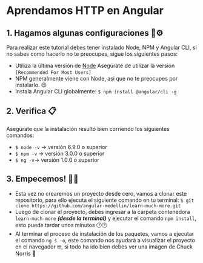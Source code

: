 # Aprendamos HTTP en Angular

## 1. Hagamos algunas configuraciones 🔧⚙

Para realizar este tutorial debes tener instalado Node, NPM y Angular CLI, si no sabes como hacerlo no te preocupes, sigue los siguientes pasos:

- Utiliza la última versión de [Node](https://nodejs.org/en/) Asegúrate de utilizar la versión `[Recommended For Most Users]` 
- NPM generalmente viene con Node, asi que no te preocupes por instalarlo. 😉
- Instala Angular CLI globalmente: `$ npm install @angular/cli -g`

## 2. Verifica 📋

Asegúrate que la instalación resultó bien corriendo los siguientes comandos:

- `$ node -v` -> versión 6.9.0 o superior
- `$ npm -v` -> versión 3.0.0 o superior
- `$ ng -v`-> versión 1.0.0 o superior

## 3. Empecemos! 🎉🎉

- Esta vez no crearemos un proyecto desde cero, vamos a clonar este repositorio, para ello ejecuta el siguiente comando en tu terminal:
`$ git clone https://github.com/angular-medellin/learn-much-more.git`
- Luego de clonar el proyecto, debes ingresar a la carpeta contenedora `learn-much-more` ***(desde la terminal)*** y ejecutar el comando `npm install`, esto puede tardar unos minutos 🕑🕑
- Al terminar el proceso de instalación de los paquetes, vamos a ejecutar el comando `ng s -o`, este comando nos ayudará a visualizar el proyecto en el navegador 🤓, si todo ha ido bien debes ver una imagen de Chuck Norris 🤠